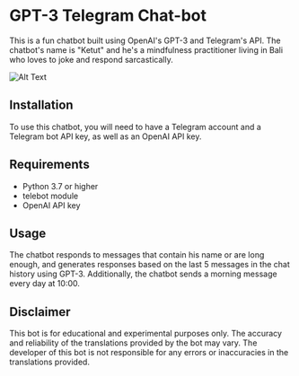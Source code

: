 # GPT-3 Telegram Chat-bot

This is a fun chatbot built using OpenAI's GPT-3 and Telegram's API. The chatbot's name is "Ketut" and he's a mindfulness practitioner living in Bali who loves to joke and respond sarcastically.

![Alt Text](https://s3.us-west-2.amazonaws.com/secure.notion-static.com/82670024-7eb6-452f-ab77-2365ad05d8a6/IMG_1729.png?X-Amz-Algorithm=AWS4-HMAC-SHA256&X-Amz-Content-Sha256=UNSIGNED-PAYLOAD&X-Amz-Credential=AKIAT73L2G45EIPT3X45%2F20230220%2Fus-west-2%2Fs3%2Faws4_request&X-Amz-Date=20230220T050456Z&X-Amz-Expires=86400&X-Amz-Signature=93bfddbee40c3737952153291be093825e7fc4f5ebdc043ae82f65ab1cce5385&X-Amz-SignedHeaders=host&response-content-disposition=filename%3D%22IMG_1729.PNG.png%22&x-id=GetObject)

## Installation
To use this chatbot, you will need to have a Telegram account and a Telegram bot API key, as well as an OpenAI API key.

## Requirements
* Python 3.7 or higher
* telebot module
* OpenAI API key

## Usage
The chatbot responds to messages that contain his name or are long enough, and generates responses based on the last 5 messages in the chat history using GPT-3. Additionally, the chatbot sends a morning message every day at 10:00.

## Disclaimer
This bot is for educational and experimental purposes only. The accuracy and reliability of the translations provided by the bot may vary. The developer of this bot is not responsible for any errors or inaccuracies in the translations provided.